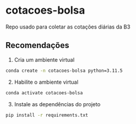 # cotacoes-bolsa
 Repo usado para coletar as cotações diárias da B3

## Recomendações

1. Cria um ambiente virtual

```bash
conda create -n cotacoes-bolsa python=3.11.5
```

2. Habilite o ambiente virtual

```bash
conda activate cotacoes-bolsa
```

3. Instale as dependências do projeto

```bash
pip install -r requirements.txt
```